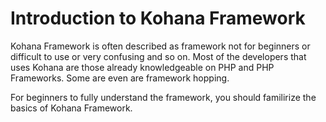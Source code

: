 # Introduction to Kohana Framework

Kohana Framework is often described as framework not for beginners or difficult to use or very confusing and so on. Most of the developers that uses Kohana are those already knowledgeable on PHP and PHP Frameworks. Some are even are framework hopping.

For beginners to fully understand the framework, you should familirize the basics of Kohana Framework.
